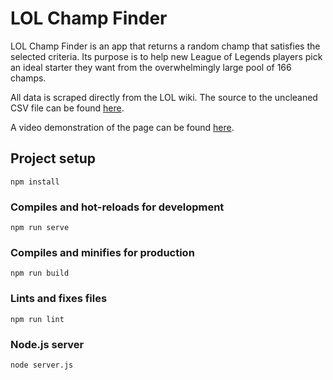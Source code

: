 # LOL Champ Finder

LOL Champ Finder is an app that returns a random champ that satisfies the selected criteria. Its purpose is to help new League of Legends players pick an ideal starter they want from the overwhelmingly large pool of 166 champs.

All data is scraped directly from the LOL wiki. The source to the uncleaned CSV file can be found [here](https://www.kaggle.com/datasets/liamsmitsdorff/league-of-legends-champion-information?resource=download).

A video demonstration of the page can be found [here](https://youtu.be/qNdl4FsTGjs).

## Project setup
```
npm install
```

### Compiles and hot-reloads for development
```
npm run serve
```

### Compiles and minifies for production
```
npm run build
```

### Lints and fixes files
```
npm run lint
```

### Node.js server
```
node server.js
```
